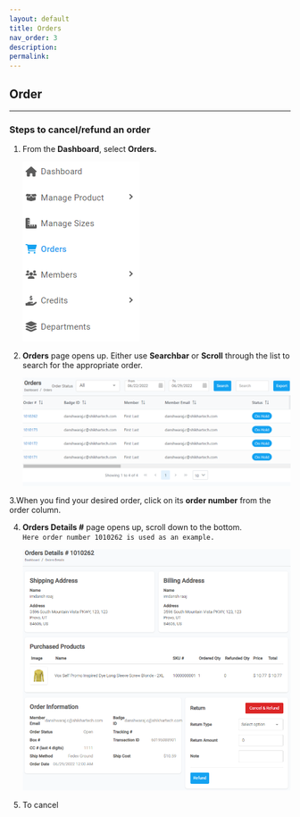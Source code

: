 ```yaml
---
layout: default
title: Orders
nav_order: 3
description:
permalink:
---
```


## Order

---

### Steps to cancel/refund an order

1. From the **Dashboard**, select **Orders.**

   ![order_dashboard](../../images/orders/order_dashboard.png)

2. **Orders** page opens up. Either use **Searchbar** or **Scroll** through the list to search for the appropriate order.

   ![order_page](../../images/orders/order_page.png)

3.When you find your desired order, click on its **order number** from the order column.

4. **Orders Details #** page opens up, scroll down to the bottom.<br> `Here order number 1010262 is used as an example.`

   ![orders_details](../../images/orders/order_detail.png)

5. To cancel
